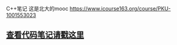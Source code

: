 C++笔记
这是北大的mooc
https://www.icourse163.org/course/PKU-1001553023

## [查看代码笔记请戳这里](https://github.com/Zr3Lm9Yh/My-C-learning/tree/master/C%2B%2B%E9%9D%A2%E5%90%91%E5%AF%B9%E8%B1%A1%E7%9A%84%E7%A8%8B%E5%BA%8F%E8%AE%BE%E8%AE%A1%EF%BC%88%E6%8E%A8%E8%8D%90%E9%98%85%E8%AF%BB%EF%BC%89 "悬停显示")
